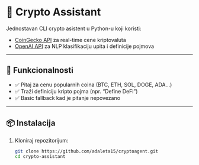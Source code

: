 # 🧠 Crypto Assistant

Jednostavan CLI crypto asistent u Python-u koji koristi:
- [CoinGecko API](https://www.coingecko.com/en/api) za real-time cene kriptovaluta  
- [OpenAI API](https://platform.openai.com/) za NLP klasifikaciju upita i definicije pojmova  

---

## 🚀 Funkcionalnosti
- ✅ Pitaj za cenu popularnih coina (BTC, ETH, SOL, DOGE, ADA…)  
- ✅ Traži definiciju kripto pojma (npr. “Define DeFi”)  
- ✅ Basic fallback kad je pitanje nepovezano  

---

## 📦 Instalacija
1. Kloniraj repozitorijum:
   ```bash
   git clone https://github.com/adaleta15/cryptoagent.git
   cd crypto-assistant
